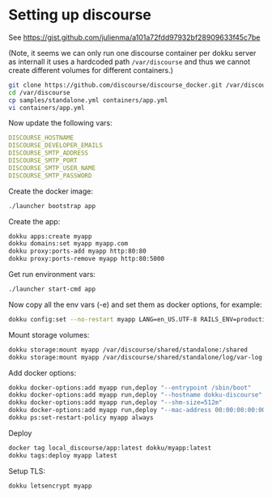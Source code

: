 # Setting up discourse

See https://gist.github.com/julienma/a101a72fdd97932bf28909633f45c7be

(Note, it seems we can only run one discourse container per dokku server as internall it uses a hardcoded path `/var/discourse` and thus we cannot create different volumes for different containers.)

```bash
git clone https://github.com/discourse/discourse_docker.git /var/discourse
cd /var/discourse
cp samples/standalone.yml containers/app.yml
vi containers/app.yml
```

Now update the following vars:

```yml
DISCOURSE_HOSTNAME
DISCOURSE_DEVELOPER_EMAILS
DISCOURSE_SMTP_ADDRESS
DISCOURSE_SMTP_PORT
DISCOURSE_SMTP_USER_NAME
DISCOURSE_SMTP_PASSWORD
```

Create the docker image:

```bash
./launcher bootstrap app
```

Create the app:

```bash
dokku apps:create myapp
dokku domains:set myapp myapp.com
dokku proxy:ports-add myapp http:80:80
dokku proxy:ports-remove myapp http:80:5000
```

Get run environment vars:

```bash
./launcher start-cmd app
```

Now copy all the env vars (-e) and set them as docker options, for example:

```bash
dokku config:set --no-restart myapp LANG=en_US.UTF-8 RAILS_ENV=production UNICORN_WORKERS=3 UNICORN_SIDEKIQS=1 etc....
```

Mount storage volumes:

```bash
dokku storage:mount myapp /var/discourse/shared/standalone:/shared
dokku storage:mount myapp /var/discourse/shared/standalone/log/var-log:/var/log
```

Add docker options:

```bash
dokku docker-options:add myapp run,deploy "--entrypoint /sbin/boot"
dokku docker-options:add myapp run,deploy "--hostname dokku-discourse"
dokku docker-options:add myapp run,deploy "--shm-size=512m"
dokku docker-options:add myapp run,deploy "--mac-address 00:00:00:00:00:00"
dokku ps:set-restart-policy myapp always
```

Deploy

```bash
docker tag local_discourse/app:latest dokku/myapp:latest
dokku tags:deploy myapp latest
```

Setup TLS:

```bash
dokku letsencrypt myapp
```

